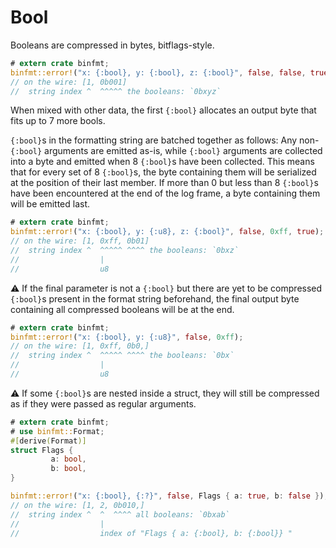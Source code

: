 # Bool


Booleans are compressed in bytes, bitflags-style.

``` rust
# extern crate binfmt;
binfmt::error!("x: {:bool}, y: {:bool}, z: {:bool}", false, false, true);
// on the wire: [1, 0b001]
//  string index ^  ^^^^^ the booleans: `0bxyz`
```

When mixed with other data, the first `{:bool}` allocates an output byte that
fits up to 7 more bools.

`{:bool}`s in the formatting string are batched together as follows: Any non-`{:bool}` arguments are emitted as-is, while `{:bool}` arguments are collected into a byte and emitted when 8 `{:bool}`s have been collected. This means that for every set of 8 `{:bool}`s, the byte containing them will be serialized at the position of their last member.
If more than 0 but less than 8 `{:bool}`s have been encountered at the end of the log frame, a byte containing them will be emitted last.

``` rust
# extern crate binfmt;
binfmt::error!("x: {:bool}, y: {:u8}, z: {:bool}", false, 0xff, true);
// on the wire: [1, 0xff, 0b01]
//  string index ^  ^^^^^ ^^^^ the booleans: `0bxz`
//                  |
//                  u8
```

⚠️ If the final parameter is not a `{:bool}` but there are yet to be compressed `{:bool}`s present in the format string beforehand, the final output byte containing all compressed booleans will be at the end.

``` rust
# extern crate binfmt;
binfmt::error!("x: {:bool}, y: {:u8}", false, 0xff);
// on the wire: [1, 0xff, 0b0,]
//  string index ^  ^^^^^ ^^^^ the booleans: `0bx`
//                  |
//                  u8
```

⚠️ If some `{:bool}`s are nested inside a struct, they will still be compressed as if they were passed as regular arguments.

``` rust
# extern crate binfmt;
# use binfmt::Format;
#[derive(Format)]
struct Flags {
         a: bool,
         b: bool,
}

binfmt::error!("x: {:bool}, {:?}", false, Flags { a: true, b: false });
// on the wire: [1, 2, 0b010,]
//  string index ^  ^  ^^^^ all booleans: `0bxab`
//                  |
//                  index of "Flags { a: {:bool}, b: {:bool}} "
```
